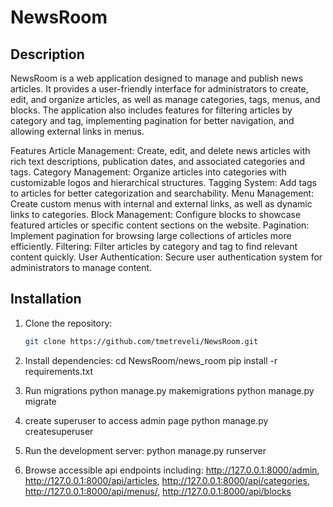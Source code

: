 # NewsRoom

## Description

NewsRoom is a web application designed to manage and publish news articles. It provides a user-friendly interface for administrators to create, edit, and organize articles, as well as manage categories, tags, menus, and blocks. The application also includes features for filtering articles by category and tag, implementing pagination for better navigation, and allowing external links in menus.

Features
Article Management: Create, edit, and delete news articles with rich text descriptions, publication dates, and associated categories and tags.
Category Management: Organize articles into categories with customizable logos and hierarchical structures.
Tagging System: Add tags to articles for better categorization and searchability.
Menu Management: Create custom menus with internal and external links, as well as dynamic links to categories.
Block Management: Configure blocks to showcase featured articles or specific content sections on the website.
Pagination: Implement pagination for browsing large collections of articles more efficiently.
Filtering: Filter articles by category and tag to find relevant content quickly.
User Authentication: Secure user authentication system for administrators to manage content.

## Installation

1. Clone the repository:

   ```bash
   git clone https://github.com/tmetreveli/NewsRoom.git
2. Install dependencies:
   cd NewsRoom/news_room
  pip install -r requirements.txt
3. Run migrations
   python manage.py makemigrations
   python manage.py migrate
4. create superuser to access admin page
   python manage.py createsuperuser
5. Run the development server:
   python manage.py runserver
6. Browse accessible api endpoints including:
   http://127.0.0.1:8000/admin, http://127.0.0.1:8000/api/articles, http://127.0.0.1:8000/api/categories, http://127.0.0.1:8000/api/menus/, http://127.0.0.1:8000/api/blocks

